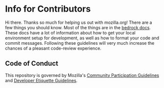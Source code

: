 # Info for Contributors

Hi there. Thanks so much for helping us out with mozilla.org! There are a few
things you should know. Most of the things are in the
[bedrock docs][]. These docs have a lot of information about how to get your local environment setup
for development, as well as how to format your code and commit messages.
Following these guidelines will very much increase the chances of a pleasant
code-review experience.

[bedrock docs]: http://bedrock.readthedocs.org/en/latest/contribute.html

Code of Conduct
---------------

This repository is governed by Mozilla's [Community Participation Guidelines][participation]
and [Developer Etiquette Guidelines][etiquette].

[participation]: https://github.com/mozilla/bedrock/blob/master/CODE_OF_CONDUCT.md
[etiquette]: https://bugzilla.mozilla.org/page.cgi?id=etiquette.html
